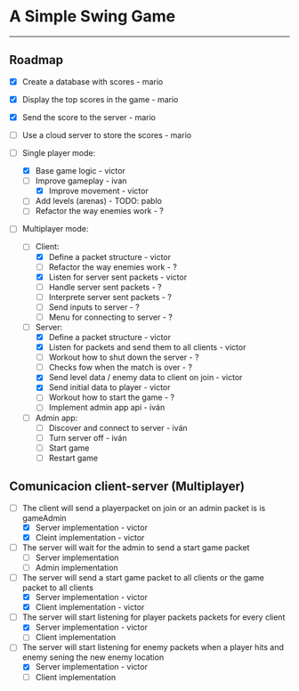 
# A Simple Swing Game

---

## Roadmap 
- [X] Create a database with scores - mario
- [X] Display the top scores in the game - mario
- [X] Send the score to the server - mario
- [ ] Use a cloud server to store the scores - mario

- [ ] Single player mode:
  - [x] Base game logic - victor
  - [ ] Improve gameplay - ivan
      - [x] Improve movement - victor
  - [ ] Add levels (arenas) - TODO: pablo
  - [ ] Refactor the way enemies work - ?

- [ ] Multiplayer mode:
  - [ ] Client:
    - [x] Define a packet structure - victor
    - [ ] Refactor the way enemies work - ?
    - [x] Listen for server sent packets - victor
    - [ ] Handle server sent packets - ?
    - [ ] Interprete server sent packets - ?
    - [ ] Send inputs to server - ?
    - [ ] Menu for connecting to server - ?

  - [ ] Server:
    - [x] Define a packet structure - victor
    - [x] Listen for packets and send them to all clients - victor
    - [ ] Workout how to shut down the server - ?
    - [ ] Checks fow when the match is over - ?
    - [x] Send level data / enemy data to client on join - victor
    - [x] Send initial data to player - victor
    - [ ] Workout how to start the game - ?
    - [ ] Implement admin app api - iván
	
  - [ ] Admin app:
    - [ ] Discover and connect to server - iván
    - [ ] Turn server off - iván
    - [ ] Start game
    - [ ] Restart game

## Comunicacion client-server (Multiplayer)

- [ ] The client will send a playerpacket on join or an admin packet is is gameAdmin
  - [x] Server implementation - victor
  - [x] Cleint implementation - victor
- [ ] The server will wait for the admin to send a start game packet
  - [ ] Server implementation
  - [ ] Admin implementation
- [ ] The server will send a start game packet to all clients or the game packet to all clients
  - [x] Server implementation - victor
  - [x] Client implementation - victor
- [ ] The server will start listening for player packets packets for every client
  - [x] Server implementation - victor
  - [ ] Client implementation
- [ ] The server will start listening for enemy packets when a player hits and enemy sening the new enemy location
  - [x] Server implementation - victor
  - [ ] Client implementation
